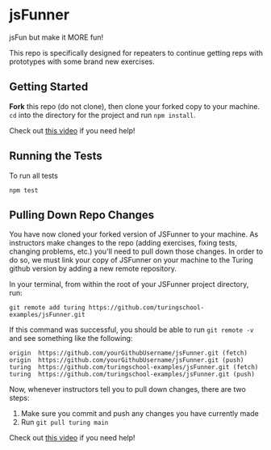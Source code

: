 # jsFunner

jsFun but make it MORE fun!   

This repo is specifically designed for repeaters to continue getting reps with prototypes with some brand new exercises. 

## Getting Started

**Fork** this repo (do not clone), then clone your forked copy to your machine. `cd` into the directory for the project and run `npm install`.

Check out [this video](https://vimeo.com/turing/review/388545928/baac6f5a2d) if you need help!

## Running the Tests

To run all tests 

`npm test`

## Pulling Down Repo Changes

You have now cloned your forked version of JSFunner to your machine. As instructors make changes to the repo (adding exercises, fixing tests, changing problems, etc.) you'll need to pull down those changes. In order to do so, we must link your copy of JSFunner on your machine to the Turing github version by adding a new remote repository.

In your terminal, from within the root of your JSFunner project directory, run:

`git remote add turing https://github.com/turingschool-examples/jsFunner.git`

If this command was successful, you should be able to run `git remote -v` and see something like the following:

```
origin  https://github.com/yourGithubUsername/jsFunner.git (fetch)
origin  https://github.com/yourGithubUsername/jsFunner.git (push)
turing  https://github.com/turingschool-examples/jsFunner.git (fetch)
turing  https://github.com/turingschool-examples/jsFunner.git (push)
```

Now, whenever instructors tell you to pull down changes, there are two steps:

1. Make sure you commit and push any changes you have currently made
2. Run `git pull turing main`

Check out [this video](https://vimeo.com/turing/review/388550182/34823726eb) if you need help!
